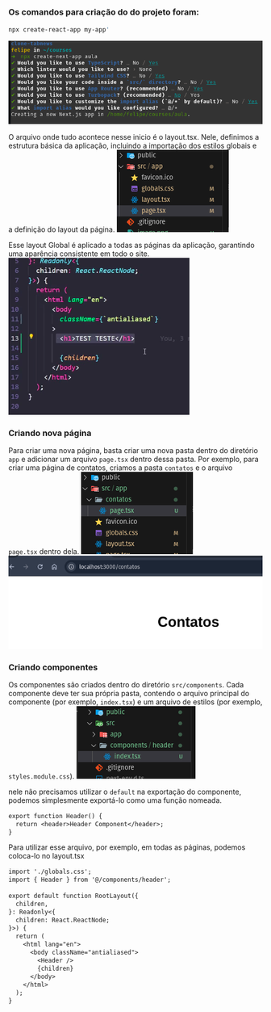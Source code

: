 ### Os comandos para criação do do projeto foram:

```bash
npx create-react-app my-app'
```

![alt text](./public/exemples/image.png)

O arquivo onde tudo acontece nesse inicio é o layout.tsx. Nele, definimos a estrutura básica da aplicação, incluindo a importação dos estilos globais e a definição do layout da página.
![alt text](./public/exemples/image-1.png)

Esse layout Global é aplicado a todas as páginas da aplicação, garantindo uma aparência consistente em todo o site.
![alt text](./public/exemples/image-4.png)

### Criando nova página

Para criar uma nova página, basta criar uma nova pasta dentro do diretório `app` e adicionar um arquivo `page.tsx` dentro dessa pasta. Por exemplo, para criar uma página de contatos, criamos a pasta `contatos` e o arquivo `page.tsx` dentro dela.
![alt text](./public/exemples/image-2.png)
![alt text](./public/exemples/image-3.png)

### Criando componentes

Os componentes são criados dentro do diretório `src/components`. Cada componente deve ter sua própria pasta, contendo o arquivo principal do componente (por exemplo, `index.tsx`) e um arquivo de estilos (por exemplo, `styles.module.css`).
![alt text](./public/exemples/image-5.png)

nele não precisamos utilizar o `default` na exportação do componente, podemos simplesmente exportá-lo como uma função nomeada.

```tsx
export function Header() {
  return <header>Header Component</header>;
}
```

Para utilizar esse arquivo, por exemplo, em todas as páginas, podemos coloca-lo no layout.tsx

```tsx
import './globals.css';
import { Header } from '@/components/header';

export default function RootLayout({
  children,
}: Readonly<{
  children: React.ReactNode;
}>) {
  return (
    <html lang="en">
      <body className="antialiased">
        <Header />
        {children}
      </body>
    </html>
  );
}
```
